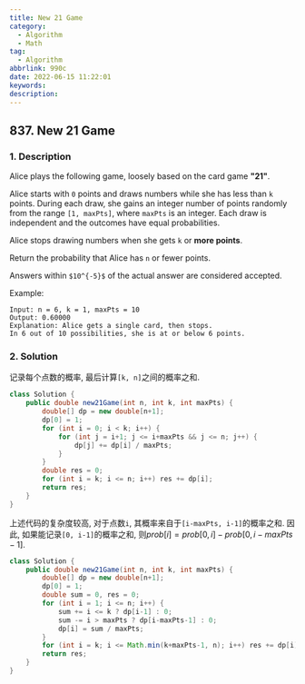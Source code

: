 ```yaml
---
title: New 21 Game
category:
  - Algorithm
  - Math
tag:
  - Algorithm
abbrlink: 990c
date: 2022-06-15 11:22:01
keywords:
description:
---
```


## 837. New 21 Game
### 1. Description
Alice plays the following game, loosely based on the card game **"21"**.

Alice starts with `0` points and draws numbers while she has less than `k` points. During each draw, she gains an integer number of points randomly from the range `[1, maxPts]`, where `maxPts` is an integer. Each draw is independent and the outcomes have equal probabilities.

Alice stops drawing numbers when she gets `k` or **more points**.

Return the probability that Alice has `n` or fewer points.

Answers within `$10^{-5}$` of the actual answer are considered accepted.

Example:
```
Input: n = 6, k = 1, maxPts = 10
Output: 0.60000
Explanation: Alice gets a single card, then stops.
In 6 out of 10 possibilities, she is at or below 6 points.
```

### 2. Solution
记录每个点数的概率, 最后计算`[k, n]`之间的概率之和.
```java
class Solution {
    public double new21Game(int n, int k, int maxPts) {
        double[] dp = new double[n+1];
        dp[0] = 1;
        for (int i = 0; i < k; i++) {
            for (int j = i+1; j <= i+maxPts && j <= n; j++) {
                dp[j] += dp[i] / maxPts;
            }
        }
        double res = 0;
        for (int i = k; i <= n; i++) res += dp[i];
        return res;
    }
}
```

上述代码的复杂度较高, 对于点数`i`, 其概率来自于`[i-maxPts, i-1]`的概率之和. 因此, 如果能记录`[0, i-1]`的概率之和, 则$prob[i] = prob[0,i] - prob[0, i-maxPts-1]$.
```java
class Solution {
    public double new21Game(int n, int k, int maxPts) {
        double[] dp = new double[n+1];
        dp[0] = 1;
        double sum = 0, res = 0;
        for (int i = 1; i <= n; i++) {
            sum += i <= k ? dp[i-1] : 0;
            sum -= i > maxPts ? dp[i-maxPts-1] : 0;
            dp[i] = sum / maxPts;
        }
        for (int i = k; i <= Math.min(k+maxPts-1, n); i++) res += dp[i];
        return res;
    }
}
```
